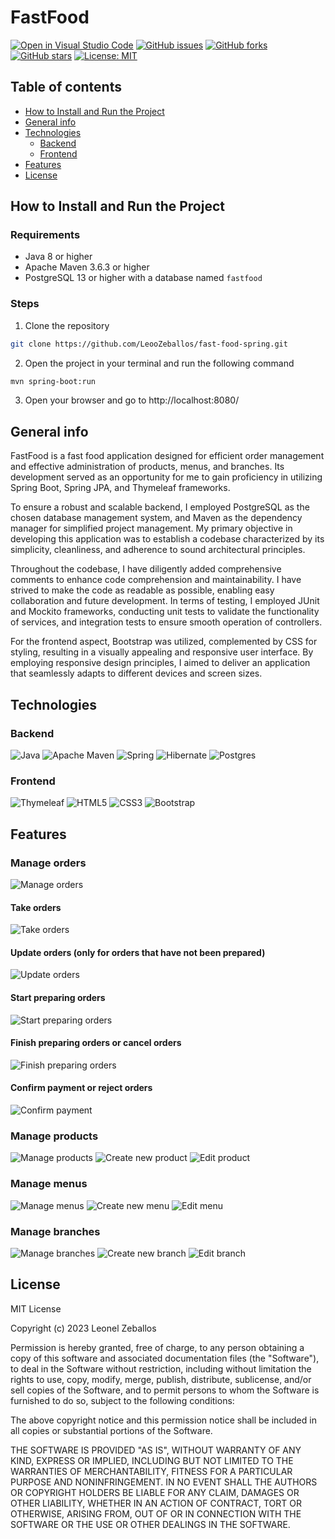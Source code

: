 # FastFood

[![Open in Visual Studio Code](https://img.shields.io/badge/Open%20in-Visual%20Studio%20Code-blue?logo=visual-studio-code)](https://open.vscode.dev/LeooZeballos/fast-food) [![GitHub issues](https://img.shields.io/github/issues/LeooZeballos/fast-food-spring)](https://github.com/LeooZeballos/fast-food-spring/issues) [![GitHub forks](https://img.shields.io/github/forks/LeooZeballos/fast-food-spring)](https://github.com/LeooZeballos/fast-food-spring/network) [![GitHub stars](https://img.shields.io/github/stars/LeooZeballos/fast-food-spring)](https://github.com/LeooZeballos/fast-food-spring/stargazers) [![License: MIT](https://img.shields.io/badge/License-MIT-yellow.svg)](https://opensource.org/licenses/MIT)

## Table of contents
* [How to Install and Run the Project](#How-to-Install-and-Run-the-Project)
* [General info](#General-info)
* [Technologies](#Technologies)
  * [Backend](#Backend)
  * [Frontend](#Frontend)
* [Features](#Features)
* [License](#License)


## How to Install and Run the Project

### Requirements

* Java 8 or higher
* Apache Maven 3.6.3 or higher
* PostgreSQL 13 or higher with a database named `fastfood`

### Steps
1. Clone the repository
```bash
git clone https://github.com/LeooZeballos/fast-food-spring.git
```
2. Open the project in your terminal and run the following command
```bash
mvn spring-boot:run
```
3. Open your browser and go to http://localhost:8080/

## General info
FastFood is a fast food application designed for efficient order management and effective administration of products, menus, and branches. Its development served as an opportunity for me to gain proficiency in utilizing Spring Boot, Spring JPA, and  Thymeleaf frameworks.

To ensure a robust and scalable backend, I employed PostgreSQL as the chosen database management system, and Maven as the dependency manager for simplified project management. My primary objective in developing this application was to establish a codebase characterized by its simplicity, cleanliness, and adherence to sound architectural principles.

Throughout the codebase, I have diligently added comprehensive comments to enhance code comprehension and maintainability. I have strived to make the code as readable as possible, enabling easy collaboration and future development. In terms of testing, I employed JUnit and Mockito frameworks, conducting unit tests to validate the functionality of services, and integration tests to ensure smooth operation of controllers.

For the frontend aspect, Bootstrap was utilized, complemented by CSS for styling, resulting in a visually appealing and responsive user interface. By employing responsive design principles, I aimed to deliver an application that seamlessly adapts to different devices and screen sizes.

## Technologies

### Backend
![Java](https://img.shields.io/badge/java-%23ED8B00.svg?style=for-the-badge&logo=openjdk&logoColor=white) ![Apache Maven](https://img.shields.io/badge/Apache%20Maven-C71A36?style=for-the-badge&logo=Apache%20Maven&logoColor=white) ![Spring](https://img.shields.io/badge/spring-%236DB33F.svg?style=for-the-badge&logo=spring&logoColor=white) ![Hibernate](https://img.shields.io/badge/Hibernate-59666C?style=for-the-badge&logo=Hibernate&logoColor=white) ![Postgres](https://img.shields.io/badge/postgres-%23316192.svg?style=for-the-badge&logo=postgresql&logoColor=white)

### Frontend

![Thymeleaf](https://img.shields.io/badge/Thymeleaf-%23005C0F.svg?style=for-the-badge&logo=Thymeleaf&logoColor=white) ![HTML5](https://img.shields.io/badge/html5-%23E34F26.svg?style=for-the-badge&logo=html5&logoColor=white) ![CSS3](https://img.shields.io/badge/css3-%231572B6.svg?style=for-the-badge&logo=css3&logoColor=white) ![Bootstrap](https://img.shields.io/badge/bootstrap-%238511FA.svg?style=for-the-badge&logo=bootstrap&logoColor=white)

## Features

### Manage orders
![Manage orders](./images/Manage%20orders.png)

#### Take orders
![Take orders](./images/Take%20orders.png)

#### Update orders (only for orders that have not been prepared)
![Update orders](./images/Update%20orders.png)

#### Start preparing orders
![Start preparing orders](./images/Start%20preparing%20orders.png)

#### Finish preparing orders or cancel orders
![Finish preparing orders](./images/Finish%20preparing%20orders.png)

#### Confirm payment or reject orders
![Confirm payment](./images/Confirm%20payment.png)

### Manage products
![Manage products](./images/Manage%20products.png)
![Create new product](./images/Create%20new%20product.png)
![Edit product](./images/Edit%20product.png)

### Manage menus
![Manage menus](./images/Manage%20menus.png)
![Create new menu](./images/Create%20new%20menu.png)
![Edit menu](./images/Edit%20menu.png)

### Manage branches
![Manage branches](./images/Manage%20branches.png)
![Create new branch](./images/Create%20new%20branch.png)
![Edit branch](./images/Edit%20branch.png)

## License

MIT License

Copyright (c) 2023 Leonel Zeballos

Permission is hereby granted, free of charge, to any person obtaining a copy
of this software and associated documentation files (the "Software"), to deal
in the Software without restriction, including without limitation the rights
to use, copy, modify, merge, publish, distribute, sublicense, and/or sell
copies of the Software, and to permit persons to whom the Software is
furnished to do so, subject to the following conditions:

The above copyright notice and this permission notice shall be included in all
copies or substantial portions of the Software.

THE SOFTWARE IS PROVIDED "AS IS", WITHOUT WARRANTY OF ANY KIND, EXPRESS OR
IMPLIED, INCLUDING BUT NOT LIMITED TO THE WARRANTIES OF MERCHANTABILITY,
FITNESS FOR A PARTICULAR PURPOSE AND NONINFRINGEMENT. IN NO EVENT SHALL THE
AUTHORS OR COPYRIGHT HOLDERS BE LIABLE FOR ANY CLAIM, DAMAGES OR OTHER
LIABILITY, WHETHER IN AN ACTION OF CONTRACT, TORT OR OTHERWISE, ARISING FROM,
OUT OF OR IN CONNECTION WITH THE SOFTWARE OR THE USE OR OTHER DEALINGS IN THE
SOFTWARE.

